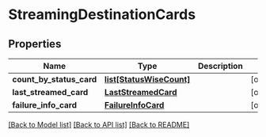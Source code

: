 # StreamingDestinationCards

## Properties
Name | Type | Description | Notes
------------ | ------------- | ------------- | -------------
**count_by_status_card** | [**list[StatusWiseCount]**](StatusWiseCount.md) |  | [optional] 
**last_streamed_card** | [**LastStreamedCard**](LastStreamedCard.md) |  | [optional] 
**failure_info_card** | [**FailureInfoCard**](FailureInfoCard.md) |  | [optional] 

[[Back to Model list]](../README.md#documentation-for-models) [[Back to API list]](../README.md#documentation-for-api-endpoints) [[Back to README]](../README.md)

